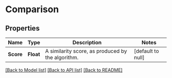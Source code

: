 # Comparison
## Properties

| Name | Type | Description | Notes |
|------------ | ------------- | ------------- | -------------|
| **Score** | **Float** | A similarity score, as produced by the algorithm. | [default to null] |

[[Back to Model list]](../README.md#documentation-for-models) [[Back to API list]](../README.md#documentation-for-api-endpoints) [[Back to README]](../README.md)

